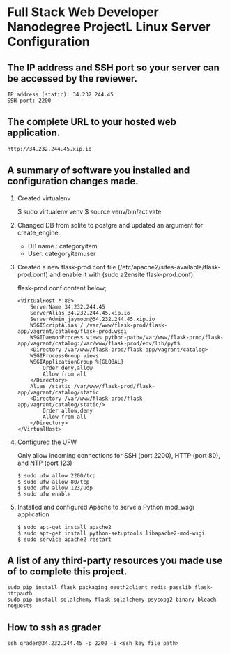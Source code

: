 # Full Stack Web Developer Nanodegree ProjectL Linux Server Configuration

## The IP address and SSH port so your server can be accessed by the reviewer.

```
IP address (static): 34.232.244.45
SSH port: 2200
```

## The complete URL to your hosted web application.

```
http://34.232.244.45.xip.io
```

## A summary of software you installed and configuration changes made.

1. Created virtualenv

   $ sudo virtualenv venv
    $ source venv/bin/activate

2. Changed DB from sqlite to postgre and updated an argument for create_engine.

   - DB name : categoryitem
   - User: categoryitemuser

3. Created a new flask-prod.conf file (/etc/apache2/sites-available/flask-prod.conf) and enable it with (sudo a2ensite flask-prod.conf).

   flask-prod.conf content below;

   ```
   <VirtualHost *:80>
       ServerName 34.232.244.45
       ServerAlias 34.232.244.45.xip.io
       ServerAdmin jaymoon@34.232.244.45.xip.io
       WSGIScriptAlias / /var/www/flask-prod/flask-app/vagrant/catalog/flask-prod.wsgi
       WSGIDaemonProcess views python-path=/var/www/flask-prod/flask-app/vagrant/catalog:/var/www/flask-prod/env/lib/pyt$
       <Directory /var/www/flask-prod/flask-app/vagrant/catalog>
       WSGIProcessGroup views
       WSGIApplicationGroup %{GLOBAL}
           Order deny,allow
           Allow from all
       </Directory>
       Alias /static /var/www/flask-prod/flask-app/vagrant/catalog/static
       <Directory /var/www/flask-prod/flask-app/vagrant/catalog/static/>
           Order allow,deny
           Allow from all
       </Directory>
   </VirtualHost>
   ```

4. Configured the UFW

   Only allow incoming connections for SSH (port 2200), HTTP (port 80), and NTP (port 123)

   ```
   $ sudo ufw allow 2200/tcp
   $ sudo ufw allow 80/tcp
   $ sudo ufw allow 123/udp
   $ sudo ufw enable
   ```

5. Installed and configured Apache to serve a Python mod_wsgi application
   ```
   $ sudo apt-get install apache2
   $ sudo apt-get install python-setuptools libapache2-mod-wsgi
   $ sudo service apache2 restart
   ```

## A list of any third-party resources you made use of to complete this project.

```
sudo pip install flask packaging oauth2client redis passlib flask-httpauth
sudo pip install sqlalchemy flask-sqlalchemy psycopg2-binary bleach requests
```

## How to ssh as grader

```
ssh grader@34.232.244.45 -p 2200 -i <ssh key file path>
```
